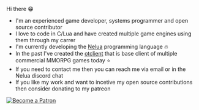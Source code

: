 Hi there :grin:
* I'm an experienced game developer, systems programmer and open source contributor
* I love to code in C/Lua and have created multiple game engines using them through my carrer
* I'm currently developing the [Nelua](https://nelua.io/) programming language :fire:
* In the past I've created the [otclient](https://github.com/edubart/otclient) that is base client of multiple commercial MMORPG games today :star:
* If you need to contact me then you can reach me via email or in the Nelua discord chat
* If you like my work and want to incetive my open source contributions then consider donating to my patreon

[![Become a Patron](https://c5.patreon.com/external/logo/become_a_patron_button.png)](https://www.patreon.com/edubart)
